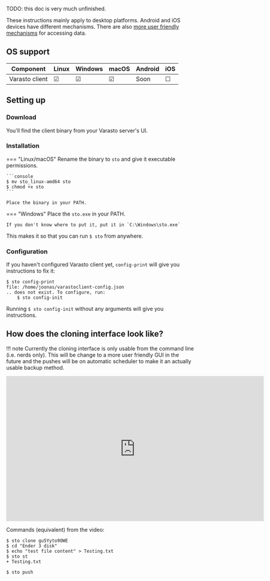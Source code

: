 TODO: this doc is very much unfinished.

These instructions mainly apply to desktop platforms. Android and iOS devices have
different mechanisms. There are also
[more user friendly mechanisms](../../data-interfaces/)
for accessing data.


OS support
----------

| Component      | Linux | Windows | macOS | Android | iOS |
|----------------|-------|---------|-------|---------|-----|
| Varasto client | ☑   | ☑      | ☑   | Soon    | ☐   |


Setting up
----------

### Download

You'll find the client binary from your Varasto server's UI.


### Installation

=== "Linux/macOS"
	Rename the binary to `sto` and give it executable permissions.

	```console
	$ mv sto_linux-amd64 sto
	$ chmod +x sto
	```

	Place the binary in your PATH.

=== "Windows"
	Place the `sto.exe` in your PATH.

	If you don't know where to put it, put it in `C:\Windows\sto.exe`

This makes it so that you can run `$ sto` from anywhere.


### Configuration

If you haven't configured Varasto client yet, `config-print` will give you instructions to fix it:

```console
$ sto config-print
file: /home/joonas/varastoclient-config.json
.. does not exist. To configure, run:
    $ sto config-init
```

Running `$ sto config-init` without any arguments will give you instructions.


How does the cloning interface look like?
-----------------------------------------

!!! note
	Currently the cloning interface is only usable from the command line (i.e. nerds only).
	This will be change to a more user friendly GUI in the future and the pushes will be
	on automatic scheduler to make it an actually usable backup method.

<iframe width="688" height="387" src="https://www.youtube.com/embed/7oPV16_rxKQ" frameborder="0" allow="accelerometer; autoplay; encrypted-media; gyroscope; picture-in-picture" allowfullscreen></iframe>

Commands (equivalent) from the video:

```console
$ sto clone gu5Yyto9OWE
$ cd "Ender 3 disk"
$ echo "test file content" > Testing.txt
$ sto st
+ Testing.txt

$ sto push
```
